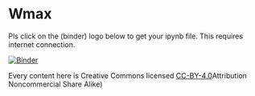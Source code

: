 # Wmax


Pls click on the (binder) logo below to get your ipynb file. This requires internet connection.

[![Binder](https://mybinder.org/badge_logo.svg)](https://mybinder.org/v2/gh/prabhasyadav/Wmax/master)


Every content here is Creative Commons licensed [CC-BY-4.0](https://creativecommons.org/licenses/by/4.0/legalcode)Attribution Noncommercial Share Alike)
